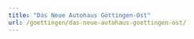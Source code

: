 ```yaml
---
title: "Das Neue Autohaus Göttingen-Ost"
url: /goettingen/das-neue-autohaus-goettingen-ost/
---
```


